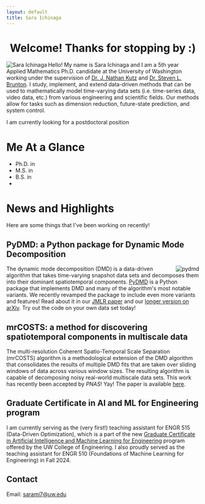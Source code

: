 ```yaml
---
layout: default
title: Sara Ichinaga
---
```


<center>
  <h1>Welcome! Thanks for stopping by :)</h1>
</center>

<img align="left" src="https://sichinaga.github.io/files/me-3.jpg" alt="Sara Ichinaga" class="left-image"/>

Hello! My name is Sara Ichinaga and I am a 5th year Applied Mathematics Ph.D. candidate at the University of Washington working under the supervision of [Dr. J. Nathan Kutz](https://faculty.washington.edu/kutz/) and [Dr. Steven L. Brunton](https://www.eigensteve.com/). I study, implement, and extend data-driven methods that can be used to mathematically model time-varying data sets (i.e. time-series data, video data, etc.) from various engineering and scientific fields. Our methods allow for tasks such as dimension reduction, future-state prediction, and system control.

I am currently looking for a postdoctoral position 

# Me At a Glance
- Ph.D. in 
- M.S. in 
- B.S. in 
- 

# News and Highlights
Here are some things that I've been working on recently!

## PyDMD: a Python package for Dynamic Mode Decomposition

<img align="right" src="https://sichinaga.github.io/files/logo_PyDMD.png" alt="pydmd" class="small-right-image"/>

The dynamic mode decomposition (DMD) is a data-driven algorithm that takes time-varying snapshot data sets and decomposes them into their dominant spatiotemporal components. [PyDMD](https://github.com/PyDMD/PyDMD) is a Python package that implements DMD and many of the algorithm's most notable variants. We recently revamped the package to include even more variants and features! Read about it in our [JMLR paper](http://jmlr.org/papers/v25/24-0739.html) and our [longer version on arXiv](https://arxiv.org/abs/2402.07463). Try out the code on your own data set today!

## mrCOSTS: a method for discovering spatiotemporal components in multiscale data
The multi-resolution Coherent Spatio-Temporal Scale Separation (mrCOSTS) algorithm is a methodological extension of the DMD algorithm that consolidates the results of multiple DMD fits that are taken over sliding windows of data across various window sizes. The resulting algorithm is capable of decomposing noisy real-world multiscale data sets. This work has recently been accepted by _PNAS_! Yay! The paper is available [here](https://www.pnas.org/doi/10.1073/pnas.2415786122).

## Graduate Certificate in AI and ML for Engineering program
I am currently serving as the (very first!) teaching assistant for ENGR 515 (Data-Driven Optimization), which is a part of the new [Graduate Certificate in Artificial Intelligence and Machine Learning for Engineering](https://www.engr.washington.edu/admission/professional-masters-certificates/artificial-intelligence-and-machine-learning-certificate) program offered by the UW College of Engineering. I also proudly served as the teaching assistant for ENGR 510 (Foundations of Machine Learning for Engineering) in Fall 2024.

## Contact
Email: [sarami7@uw.edu](mailto:sarami7@uw.edu)
